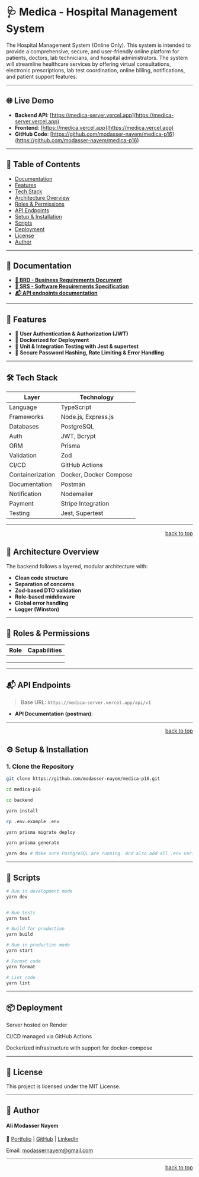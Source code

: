 # 🩺 Medica - Hospital Management System

The Hospital Management System (Online Only). This system is intended to provide a comprehensive, secure, and user-friendly online platform for patients, doctors, lab technicians, and hospital administrators. The system will streamline healthcare services by offering virtual consultations, electronic prescriptions, lab test coordination, online billing, notifications, and patient support features.

---

## 🌐 Live Demo

- **Backend API**: [https://medica-server.vercel.app](https://medica-server.vercel.app)
- **Frontend**: [https://medica.vercel.app](https://medica.vercel.app)
- **GitHub Code**: [https://github.com/modasser-nayem/medica-p16](https://github.com/modasser-nayem/medica-p16)

---

## 📑 Table of Contents

- [Documentation](#documentation)
- [Features](#features)
- [Tech Stack](#tech-stack)
- [Architecture Overview](#architecture-overview)
- [Roles & Permissions](#roles--permissions)
- [API Endpoints](#api-endpoints)
- [Setup & Installation](#setup--installation)
- [Scripts](#scripts)
- [Deployment](#deployment)
- [License](#license)
- [Author](#author)

---

## 📄 Documentation

- **[📘 BRD - Business Requirements Document](https://docs.google.com/document/d/1qOPBECxxBG9FVJI80gdx-XQNFt4Nwas0No2TyJDiCEY/edit?usp=sharing)**
- **[📙 SRS - Software Requirements Specification](https://docs.google.com/document/d/1i1aUojf82BIOXUkFl_OiKNUviKq0UKajvnPdoR4v6uY/edit?usp=sharing)**
- **[📬 API endpoints documentation]()**

---

## 🚀 Features

- 🧾 **User Authentication & Authorization (JWT)**
- 🐳 **Dockerized for Deployment**
- 🧪 **Unit & Integration Testing with Jest & supertest**
- 🔐 **Secure Password Hashing, Rate Limiting & Error Handling**

---

## 🛠️ Tech Stack

| Layer            | Technology             |
| ---------------- | ---------------------- |
| Language         | TypeScript             |
| Frameworks       | Node.js, Express.js    |
| Databases        | PostgreSQL             |
| Auth             | JWT, Bcrypt            |
| ORM              | Prisma                 |
| Validation       | Zod                    |
| CI/CD            | GitHub Actions         |
| Containerization | Docker, Docker Compose |
| Documentation    | Postman                |
| Notification     | Nodemailer             |
| Payment          | Stripe Integration     |
| Testing          | Jest, Supertest        |

---

<p align="right"><a href="#readme-top">back to top</a></p>

## 🧱 Architecture Overview

The backend follows a layered, modular architecture with:

- **Clean code structure**
- **Separation of concerns**
- **Zod-based DTO validation**
- **Role-based middleware**
- **Global error handling**
- **Logger (Winston)**

---

## 👥 Roles & Permissions

| Role       | Capabilities                                               |
| ---------- | ---------------------------------------------------------- |
|  |        |
|  |        |
|  |        |

---

## 📬 API Endpoints

> Base URL: `https://medica-server.vercel.app/api/v1`

- **API Documentation (postman)**: []()

---

<p align="right"><a href="#readme-top">back to top</a></p>

## ⚙️ Setup & Installation

### 1. Clone the Repository

```bash
git clone https://github.com/modasser-nayem/medica-p16.git

cd medica-p16

cd backend

yarn install

cp .env.example .env

yarn prisma migrate deploy

yarn prisma generate

yarn dev # Make sure PostgreSQL are running. And also add all .env variable
```

---

## 🧪 Scripts

```bash
# Run in development mode
yarn dev


# Run tests
yarn test

# Build for production
yarn build

# Run in production mode
yarn start

# Format code
yarn format

# Lint code
yarn lint
```

---

## 📦 Deployment

Server hosted on Render

CI/CD managed via GitHub Actions

Dockerized infrastructure with support for docker-compose

---

## 🪪 License

This project is licensed under the MIT License.

---

## 📣 Author

#### Ali Modasser Nayem

🔗 [Portfolio](https://alimodassernayem.vercel.app/) | [GitHub](https://github.com/modasser-nayem) | [LinkedIn](https://www.linkedin.com/in/alimodassernayem/)

Email: [modassernayem@gmail.com](modassernayem@gmail.com)

---

<p align="right"><a href="#readme-top">back to top</a></p>
